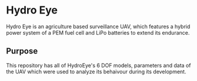 # Hydro Eye
Hydro Eye is an agriculture based surveillance UAV, which features a hybrid power system of a PEM fuel cell and LiPo batteries to extend its endurance.
## Purpose
This repository has all of HydroEye's 6 DOF models, parameters and data of the UAV which were used to analyze its behaivour during its development. 
